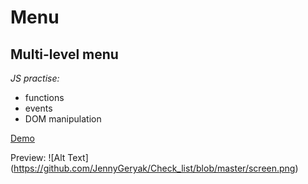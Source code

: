 # Menu
## Multi-level menu
*JS practise:*
* functions
* events
* DOM manipulation

[Demo](http://s.codepen.io/JennyGeryak/debug/yVoMpv)

Preview: ![Alt Text] (https://github.com/JennyGeryak/Check_list/blob/master/screen.png)
